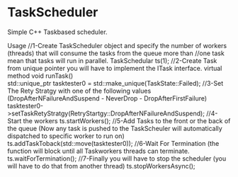# TaskScheduler
Simple C++ Taskbased scheduler.

Usage
//1-Create TaskScheduler object and specify the number of workers (threads) that will consume the tasks from the queue more than //one task mean that tasks will run in parallel.
TaskSchedular ts(1);
//2-Create Task from unique pointer you will have to implement the ITask interface. virtual method void runTask()  
std::unique_ptr<TaskMockTester> tasktester0 = std::make_unique<TaskMockTester>(TaskState::Failed);
//3-Set The Rety Stratgy with one of the following values (DropAfterNFailureAndSuspend - NeverDrop - DropAfterFirstFailure)
tasktester0->setTaskRetyStratgy(RetryStartgy::DropAfterNFailureAndSuspend);
//4-Start the workers
ts.startWorkers();
//5-Add Tasks to the front or the back of the queue (Now any task is pushed to the TaskScheuler will automatically dispatched to specific worker to run on)
ts.addTaskToback(std::move(tasktester0));
//6-Wait For Termination (the function will block until all Taskworkers threads can terminate. 
ts.waitForTermination();
//7-Finally you will have to stop the scheduler (you will have to do that from another thread)
ts.stopWorkersAsync();